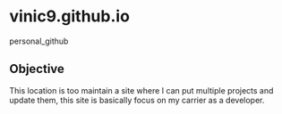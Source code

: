 # vinic9.github.io
personal_github

## Objective
  This location is too maintain a site where I can put multiple projects and update them, this site is basically focus on my carrier as a developer.
